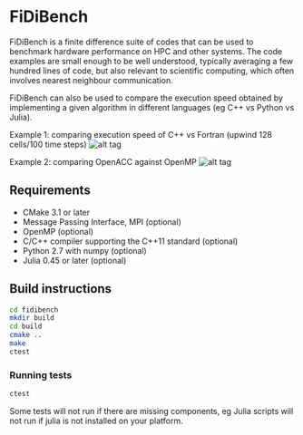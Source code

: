 # FiDiBench

FiDiBench is a finite difference suite of codes that can be used to benchmark
hardware performance on HPC and other systems. The code examples are small 
enough to be well understood, typically averaging a few hundred lines of code,
but also relevant to scientific computing, which often involves nearest 
neighbour communication.

FiDiBench can also be used to compare the execution speed obtained by 
implementing a given algorithm in different languages (eg C++ vs Python 
vs Julia).

Example 1: comparing execution speed of C++ vs Fortran (upwind 128 cells/100 time steps)
![alt tag](https://raw.githubusercontent.com/pletzer/fidibench/master/pictures/cxx_vs_fortran.png)

Example 2: comparing OpenACC against OpenMP 
![alt tag](https://raw.githubusercontent.com/pletzer/fidibench/master/pictures/openacc_vs_openmp.png)


## Requirements

* CMake 3.1 or later
* Message Passing Interface, MPI (optional)
* OpenMP (optional)
* C/C++ compiler supporting the C++11 standard (optional)
* Python 2.7 with numpy (optional)
* Julia 0.45 or later (optional)

## Build instructions

```bash
cd fidibench
mkdir build
cd build
cmake ..
make
ctest
```

### Running tests

```bash
ctest
```

Some tests will not run if there are missing components, eg Julia scripts will not run if
julia is not installed on your platform.


